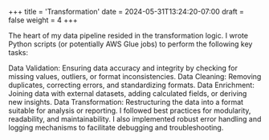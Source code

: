 +++
title = 'Transformation'
date = 2024-05-31T13:24:20-07:00
draft = false
weight = 4
+++

The heart of my data pipeline resided in the transformation logic. I wrote Python scripts (or potentially AWS Glue jobs) to perform the following key tasks:

Data Validation: Ensuring data accuracy and integrity by checking for missing values, outliers, or format inconsistencies.
Data Cleaning: Removing duplicates, correcting errors, and standardizing formats.
Data Enrichment: Joining data with external datasets, adding calculated fields, or deriving new insights.
Data Transformation: Restructuring the data into a format suitable for analysis or reporting.
I followed best practices for modularity, readability, and maintainability. I also implemented robust error handling and logging mechanisms to facilitate debugging and troubleshooting.
